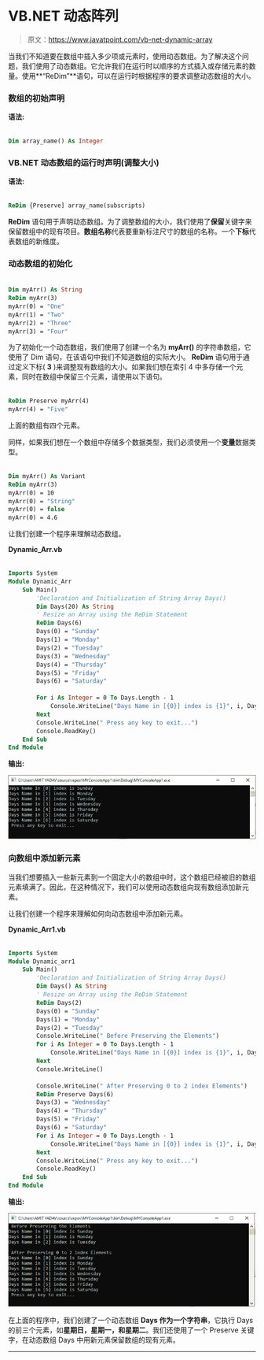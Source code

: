 # VB.NET 动态阵列

> 原文：<https://www.javatpoint.com/vb-net-dynamic-array>

当我们不知道要在数组中插入多少项或元素时，使用动态数组。为了解决这个问题，我们使用了动态数组。它允许我们在运行时以顺序的方式插入或存储元素的数量。使用**“ReDim”**语句，可以在运行时根据程序的要求调整动态数组的大小。

### 数组的初始声明

**语法:**

```vb

Dim array_name() As Integer

```

### VB.NET 动态数组的运行时声明(调整大小)

**语法:**

```vb

ReDim {Preserve] array_name(subscripts)

```

**ReDim** 语句用于声明动态数组。为了调整数组的大小，我们使用了**保留**关键字来保留数组中的现有项目。**数组名称**代表要重新标注尺寸的数组的名称。一个**下标**代表数组的新维度。

### 动态数组的初始化

```vb

Dim myArr() As String
ReDim myArr(3)
myArr(0) = "One"
myArr(1) = "Two"
myArr(2) = "Three"
myArr(3) = "Four"

```

为了初始化一个动态数组，我们使用了创建一个名为 **myArr()** 的字符串数组，它使用了 Dim 语句，在该语句中我们不知道数组的实际大小。 **ReDim** 语句用于通过定义下标( **3** )来调整现有数组的大小。如果我们想在索引 4 中多存储一个元素，同时在数组中保留三个元素，请使用以下语句。

```vb

ReDim Preserve myArr(4)
myArr(4) = "Five" 

```

上面的数组有四个元素。

同样，如果我们想在一个数组中存储多个数据类型，我们必须使用一个**变量**数据类型。

```vb

Dim myArr() As Variant
ReDim myArr(3)
myArr(0) = 10
myArr(0) = "String"
myArr(0) = false
myArr(0) = 4.6 

```

让我们创建一个程序来理解动态数组。

**Dynamic_Arr.vb**

```vb

Imports System
Module Dynamic_Arr
    Sub Main()
        'Declaration and Initialization of String Array Days()
        Dim Days(20) As String
        ' Resize an Array using the ReDim Statement
        ReDim Days(6)
        Days(0) = "Sunday"
        Days(1) = "Monday"
        Days(2) = "Tuesday"
        Days(3) = "Wednesday"
        Days(4) = "Thursday"
        Days(5) = "Friday"
        Days(6) = "Saturday"

        For i As Integer = 0 To Days.Length - 1
            Console.WriteLine("Days Name in [{0}] index is {1}", i, Days(i))
        Next
        Console.WriteLine(" Press any key to exit...")
        Console.ReadKey()
    End Sub
End Module

```

**输出:**

![VB.NET Dynamic Array](img/be79ae1b8a2de0cfc516d9bf53d71454.png)

### 向数组中添加新元素

当我们想要插入一些新元素到一个固定大小的数组中时，这个数组已经被旧的数组元素填满了。因此，在这种情况下，我们可以使用动态数组向现有数组添加新元素。

让我们创建一个程序来理解如何向动态数组中添加新元素。

**Dynamic_Arr1.vb**

```vb

Imports System
Module Dynamic_arr1
    Sub Main()
        'Declaration and Initialization of String Array Days()
        Dim Days() As String
        ' Resize an Array using the ReDim Statement
        ReDim Days(2)
        Days(0) = "Sunday"
        Days(1) = "Monday"
        Days(2) = "Tuesday"
        Console.WriteLine(" Before Preserving the Elements")
        For i As Integer = 0 To Days.Length - 1
            Console.WriteLine("Days Name in [{0}] index is {1}", i, Days(i))
        Next
        Console.WriteLine()

        Console.WriteLine(" After Preserving 0 to 2 index Elements")
        ReDim Preserve Days(6)
        Days(3) = "Wednesday"
        Days(4) = "Thursday"
        Days(5) = "Friday"
        Days(6) = "Saturday"
        For i As Integer = 0 To Days.Length - 1
            Console.WriteLine("Days Name in [{0}] index is {1}", i, Days(i))
        Next
        Console.WriteLine(" Press any key to exit...")
        Console.ReadKey()
    End Sub
End Module

```

**输出:**

![VB.NET Dynamic Array](img/edcf1ec4a10221417aacc985fb2167c7.png)

在上面的程序中，我们创建了一个动态数组 **Days 作为一个字符串**，它执行 Days 的前三个元素，如**星期日，星期一，**和**星期二**。我们还使用了一个 Preserve 关键字，在动态数组 Days 中用新元素保留数组的现有元素。

* * *